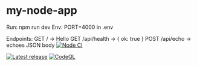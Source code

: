 # my-node-app

Run: npm run dev
Env: PORT=4000 in .env

Endpoints:
GET / -> Hello
GET /api/health -> { ok: true }
POST /api/echo -> echoes JSON body
[![Node CI](https://github.com/lizc-au/my-node-app/actions/workflows/ci.yml/badge.svg)](https://github.com/lizc-au/my-node-app/actions/workflows/ci.yml)

[![Latest release](https://img.shields.io/github/v/release/lizc-au/my-node-app?include_prereleases&sort=semver)](https://github.com/lizc-au/my-node-app/releases)
[![CodeQL](https://github.com/lizc-au/my-node-app/actions/workflows/codeql.yml/badge.svg)](https://github.com/lizc-au/my-node-app/actions/workflows/codeql.yml)
 <!-- ci-validate -->
 <!-- ruleset-smoke -->
